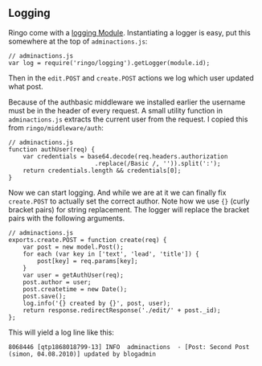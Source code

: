 Logging
--------
Ringo come with a [logging Module](http://ringojs.org/api/master/ringo/logging). Instantiating a logger is easy, put this somewhere at the top of `adminactions.js`:

    // adminactions.js
    var log = require('ringo/logging').getLogger(module.id);

Then in the `edit.POST` and `create.POST` actions we log which user updated what post.

Because of the authbasic middleware we installed earlier the username must be in the header of every request. A small utility function in `adminactions.js` extracts the current user from the request. I copied this from `ringo/middleware/auth`:

    // adminactions.js
    function authUser(req) {
        var credentials = base64.decode(req.headers.authorization
                            .replace(/Basic /, '')).split(':');
        return credentials.length && credentials[0];
    }

Now we can start logging. And while we are at it we can finally fix `create.POST` to actually set the correct author. Note how we use `{}` (curly bracket pairs) for string replacement. The logger will replace the bracket pairs with the following arguments.

    // adminactions.js
    exports.create.POST = function create(req) {
        var post = new model.Post();
        for each (var key in ['text', 'lead', 'title']) {
            post[key] = req.params[key];
        }
        var user = getAuthUser(req);
        post.author = user;
        post.createtime = new Date();
        post.save();
        log.info('{} created by {}', post, user);
        return response.redirectResponse('./edit/' + post._id);
    };
    
This will yield a log line like this:

    8068446 [qtp1868018799-13] INFO  adminactions  - [Post: Second Post (simon, 04.08.2010)] updated by blogadmin

